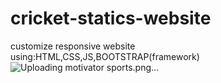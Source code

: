 # cricket-statics-website
customize responsive website using:HTML,CSS,JS,BOOTSTRAP(framework)
![Uploading motivator sports.png…]()
